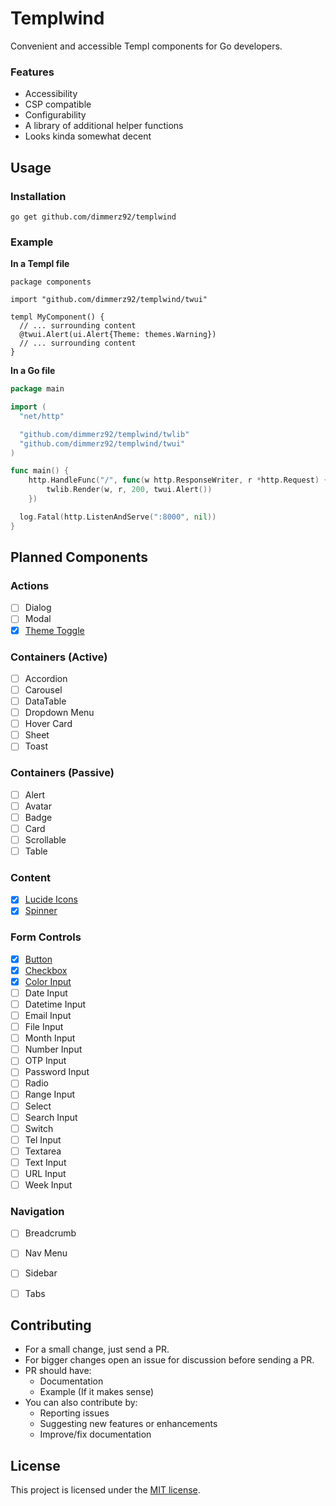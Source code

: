 # Templwind

Convenient and accessible Templ components for Go developers.

### Features
  - Accessibility
  - CSP compatible
  - Configurability
  - A library of additional helper functions
  - Looks kinda somewhat decent

## Usage

### Installation

`go get github.com/dimmerz92/templwind`

### Example

**In a Templ file**
```templ
package components

import "github.com/dimmerz92/templwind/twui"

templ MyComponent() {
  // ... surrounding content
  @twui.Alert(ui.Alert{Theme: themes.Warning})
  // ... surrounding content
}
```

**In a Go file**
```go
package main

import (
  "net/http"

  "github.com/dimmerz92/templwind/twlib"
  "github.com/dimmerz92/templwind/twui"
)

func main() {
	http.HandleFunc("/", func(w http.ResponseWriter, r *http.Request) {
		twlib.Render(w, r, 200, twui.Alert())
	})

  log.Fatal(http.ListenAndServe(":8000", nil))
}
```

## Planned Components

### Actions
- [ ] Dialog
- [ ] Modal
- [X] [Theme Toggle](/pkg/twui/theme_toggle.templ)

### Containers (Active)
- [ ] Accordion
- [ ] Carousel
- [ ] DataTable
- [ ] Dropdown Menu
- [ ] Hover Card
- [ ] Sheet
- [ ] Toast

### Containers (Passive)
- [ ] Alert
- [ ] Avatar
- [ ] Badge
- [ ] Card
- [ ] Scrollable
- [ ] Table

### Content
- [X] [Lucide Icons](/pkg/twicons)
- [X] [Spinner](/pkg/twui/spinner.templ)

### Form Controls
- [X] [Button](/pkg/twui/button.templ)
- [X] [Checkbox](/pkg/twui/checkbox.templ)
- [X] [Color Input](/pkg/twui/color_input.templ)
- [ ] Date Input
- [ ] Datetime Input
- [ ] Email Input
- [ ] File Input
- [ ] Month Input
- [ ] Number Input
- [ ] OTP Input
- [ ] Password Input
- [ ] Radio
- [ ] Range Input
- [ ] Select
- [ ] Search Input
- [ ] Switch
- [ ] Tel Input
- [ ] Textarea
- [ ] Text Input
- [ ] URL Input
- [ ] Week Input

### Navigation
- [ ] Breadcrumb
- [ ] Nav Menu
- [ ] Sidebar
- [ ] Tabs


## Contributing

  - For a small change, just send a PR.
  - For bigger changes open an issue for discussion before sending a PR.
  - PR should have:
    - Documentation
    - Example (If it makes sense)
  - You can also contribute by:
    - Reporting issues
    - Suggesting new features or enhancements
    - Improve/fix documentation

## License

This project is licensed under the [MIT license](/LICENSE).
